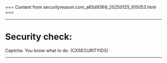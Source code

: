 === Content from securityreason.com_a65d9369_20250125_105053.html ===


---

# Security check:

Captcha. You know what to do. (CXSECURITYIDS)

---


